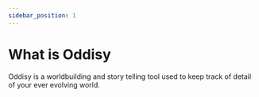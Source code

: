 ```yaml
---
sidebar_position: 1
---
```


# What is Oddisy

Oddisy is a worldbuilding and story telling tool used to keep track of detail of your ever evolving world. 


